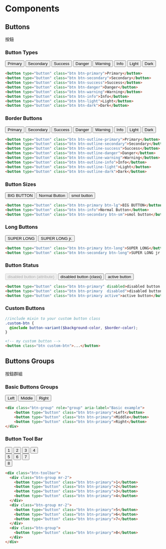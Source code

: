 # Components

## Buttons

按鈕

### Button Types

<div class="p-3 border">
  <button type="button" class="btn btn-primary">Primary</button>
  <button type="button" class="btn btn-secondary">Secondary</button>
  <button type="button" class="btn btn-success">Success</button>
  <button type="button" class="btn btn-danger">Danger</button>
  <button type="button" class="btn btn-warning">Warning</button>
  <button type="button" class="btn btn-info">Info</button>
  <button type="button" class="btn btn-light">Light</button>
  <button type="button" class="btn btn-dark">Dark</button>
</div>

```html
<button type="button" class="btn btn-primary">Primary</button>
<button type="button" class="btn btn-secondary">Secondary</button>
<button type="button" class="btn btn-success">Success</button>
<button type="button" class="btn btn-danger">Danger</button>
<button type="button" class="btn btn-warning">Warning</button>
<button type="button" class="btn btn-info">Info</button>
<button type="button" class="btn btn-light">Light</button>
<button type="button" class="btn btn-dark">Dark</button>
```

### Border Buttons

<div class="p-3 border">
  <button type="button" class="btn btn-outline-primary">Primary</button>
  <button type="button" class="btn btn-outline-secondary">Secondary</button>
  <button type="button" class="btn btn-outline-success">Success</button>
  <button type="button" class="btn btn-outline-danger">Danger</button>
  <button type="button" class="btn btn-outline-warning">Warning</button>
  <button type="button" class="btn btn-outline-info">Info</button>
  <button type="button" class="btn btn-outline-light">Light</button>
  <button type="button" class="btn btn-outline-dark">Dark</button>
</div>

```html
<button type="button" class="btn btn-outline-primary">Primary</button>
<button type="button" class="btn btn-outline-secondary">Secondary</button>
<button type="button" class="btn btn-outline-success">Success</button>
<button type="button" class="btn btn-outline-danger">Danger</button>
<button type="button" class="btn btn-outline-warning">Warning</button>
<button type="button" class="btn btn-outline-info">Info</button>
<button type="button" class="btn btn-outline-light">Light</button>
<button type="button" class="btn btn-outline-dark">Dark</button>
```

### Button Sizes

<div class="p-3 border">
  <button type="button" class="btn btn-outline-primary btn-lg">BIG BUTTON</button>
  <button type="button" class="btn btn-info">Normal Button</button>
  <button type="button" class="btn btn-secondary btn-sm">smol button</button>
</div>

```html
<button type="button" class="btn btn-primary btn-lg">BIG BUTTON</button>
<button type="button" class="btn btn-info">Normal Button</button>
<button type="button" class="btn btn-secondary btn-sm">smol button</button>
```

### Long Buttons

<div class="p-3 border">
  <button type="button" class="btn btn-primary btn-long">SUPER LONG</button>
  <button type="button" class="btn btn-outline-secondary btn-long">SUPER LONG jr.</button>
</div>

```html
<button type="button" class="btn btn-primary btn-long">SUPER LONG</button>
<button type="button" class="btn btn-secondary btn-long">SUPER LONG jr.</button>
```

### Button Status

<div class="p-3 border">
  <button type="button" class="btn btn-primary" disabled>disabled button (attribute)</button>
  <button type="button" class="btn btn-primary  disabled">disabled button (class)</button>
  <button type="button" class="btn btn-primary active">active button</button>
</div>

```html
<button type="button" class="btn btn-primary" disabled>disabled button (attribute)</button>
<button type="button" class="btn btn-primary  disabled">disabled button (class)</button>
<button type="button" class="btn btn-primary active">active button</button>
```

### Custom Buttons

```scss
//include mixin to your custom button class
.custom-btn {
  @include button-variant($background-color, $border-color);
}
```

```html
<!-- my custom button -->
<button class="btn custom-btn">...</button>
```

## Buttons Groups

按鈕群組

### Basic Buttons Groups

<div class="p-3 border">
  <div class="btn-group" role="group" aria-label="Basic example">
    <button type="button" class="btn btn-primary">Left</button>
    <button type="button" class="btn btn-primary">Middle</button>
    <button type="button" class="btn btn-primary">Right</button>
  </div>
</div>

```html
<div class="btn-group" role="group" aria-label="Basic example">
    <button type="button" class="btn btn-primary">Left</button>
    <button type="button" class="btn btn-primary">Middle</button>
    <button type="button" class="btn btn-primary">Right</button>
</div>
```

### Button Tool Bar

<div class="p-3 border">
  <div class="btn-toolbar">
    <div class="btn-group mr-2">
      <button type="button" class="btn btn-primary">1</button>
      <button type="button" class="btn btn-primary">2</button>
      <button type="button" class="btn btn-primary">3</button>
      <button type="button" class="btn btn-primary">4</button>
    </div>
    <div class="btn-group mr-2">
      <button type="button" class="btn btn-primary">5</button>
      <button type="button" class="btn btn-primary">6</button>
      <button type="button" class="btn btn-primary">7</button>
    </div>
    <div class="btn-group">
      <button type="button" class="btn btn-primary">8</button>
    </div>
  </div>
</div>

```html
<div class="btn-toolbar">
  <div class="btn-group mr-2">
    <button type="button" class="btn btn-primary">1</button>
    <button type="button" class="btn btn-primary">2</button>
    <button type="button" class="btn btn-primary">3</button>
    <button type="button" class="btn btn-primary">4</button>
  </div>
  <div class="btn-group mr-2">
    <button type="button" class="btn btn-primary">5</button>
    <button type="button" class="btn btn-primary">6</button>
    <button type="button" class="btn btn-primary">7</button>
  </div>
  <div class="btn-group">
    <button type="button" class="btn btn-primary">8</button>
  </div>
</div>
```

